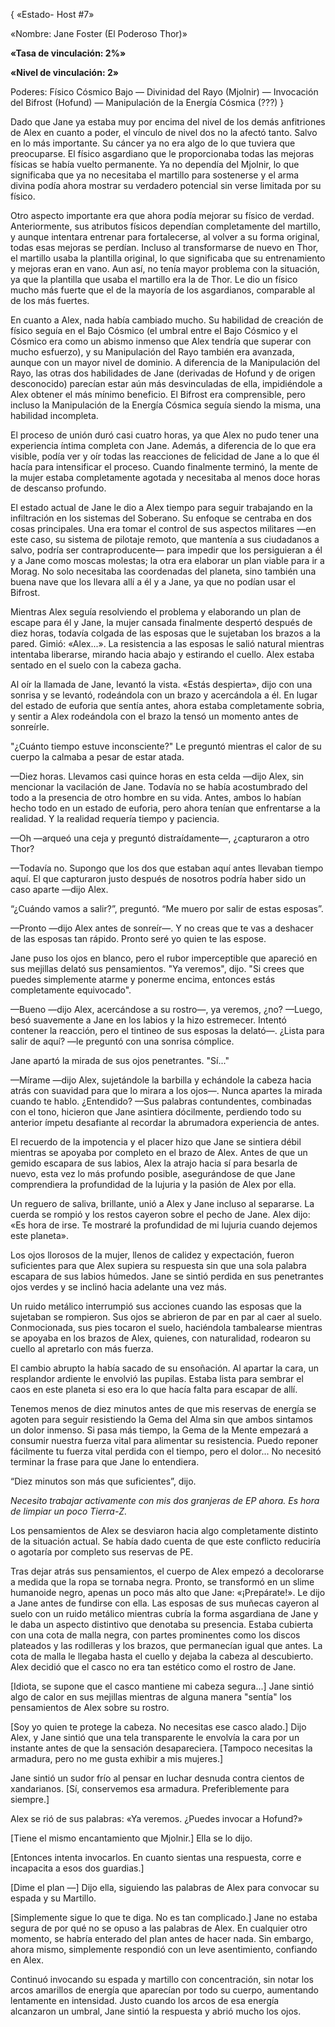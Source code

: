 
{ 
«Estado- Host #7»

«Nombre: Jane Foster (El Poderoso Thor)»

**«Tasa de vinculación: 2%»**

**«Nivel de vinculación: 2»**

Poderes: Físico Cósmico Bajo — Divinidad del Rayo (Mjolnir) — Invocación del Bifrost (Hofund) — Manipulación de la Energía Cósmica (???)
}

Dado que Jane ya estaba muy por encima del nivel de los demás anfitriones de Alex en cuanto a poder, el vínculo de nivel dos no la afectó tanto. Salvo en lo más importante. Su cáncer ya no era algo de lo que tuviera que preocuparse. El físico asgardiano que le proporcionaba todas las mejoras físicas se había vuelto permanente. Ya no dependía del Mjolnir, lo que significaba que ya no necesitaba el martillo para sostenerse y el arma divina podía ahora mostrar su verdadero potencial sin verse limitada por su físico.

Otro aspecto importante era que ahora podía mejorar su físico de verdad. Anteriormente, sus atributos físicos dependían completamente del martillo, y aunque intentara entrenar para fortalecerse, al volver a su forma original, todas esas mejoras se perdían. Incluso al transformarse de nuevo en Thor, el martillo usaba la plantilla original, lo que significaba que su entrenamiento y mejoras eran en vano. Aun así, no tenía mayor problema con la situación, ya que la plantilla que usaba el martillo era la de Thor. Le dio un físico mucho más fuerte que el de la mayoría de los asgardianos, comparable al de los más fuertes.

En cuanto a Alex, nada había cambiado mucho. Su habilidad de creación de físico seguía en el Bajo Cósmico (el umbral entre el Bajo Cósmico y el Cósmico era como un abismo inmenso que Alex tendría que superar con mucho esfuerzo), y su Manipulación del Rayo también era avanzada, aunque con un mayor nivel de dominio. A diferencia de la Manipulación del Rayo, las otras dos habilidades de Jane (derivadas de Hofund y de origen desconocido) parecían estar aún más desvinculadas de ella, impidiéndole a Alex obtener el más mínimo beneficio. El Bifrost era comprensible, pero incluso la Manipulación de la Energía Cósmica seguía siendo la misma, una habilidad incompleta.

El proceso de unión duró casi cuatro horas, ya que Alex no pudo tener una experiencia íntima completa con Jane. Además, a diferencia de lo que era visible, podía ver y oír todas las reacciones de felicidad de Jane a lo que él hacía para intensificar el proceso. Cuando finalmente terminó, la mente de la mujer estaba completamente agotada y necesitaba al menos doce horas de descanso profundo.

El estado actual de Jane le dio a Alex tiempo para seguir trabajando en la infiltración en los sistemas del Soberano. Su enfoque se centraba en dos cosas principales. Una era tomar el control de sus aspectos militares —en este caso, su sistema de pilotaje remoto, que mantenía a sus ciudadanos a salvo, podría ser contraproducente— para impedir que los persiguieran a él y a Jane como moscas molestas; la otra era elaborar un plan viable para ir a Morag. No solo necesitaba las coordenadas del planeta, sino también una buena nave que los llevara allí a él y a Jane, ya que no podían usar el Bifrost.

Mientras Alex seguía resolviendo el problema y elaborando un plan de escape para él y Jane, la mujer cansada finalmente despertó después de diez horas, todavía colgada de las esposas que le sujetaban los brazos a la pared. Gimió: «Alex...». La resistencia a las esposas le salió natural mientras intentaba liberarse, mirando hacia abajo y estirando el cuello. Alex estaba sentado en el suelo con la cabeza gacha.

Al oír la llamada de Jane, levantó la vista. «Estás despierta», dijo con una sonrisa y se levantó, rodeándola con un brazo y acercándola a él. En lugar del estado de euforia que sentía antes, ahora estaba completamente sobria, y sentir a Alex rodeándola con el brazo la tensó un momento antes de sonreírle.

"¿Cuánto tiempo estuve inconsciente?" Le preguntó mientras el calor de su cuerpo la calmaba a pesar de estar atada.

—Diez horas. Llevamos casi quince horas en esta celda —dijo Alex, sin mencionar la vacilación de Jane. Todavía no se había acostumbrado del todo a la presencia de otro hombre en su vida. Antes, ambos lo habían hecho todo en un estado de euforia, pero ahora tenían que enfrentarse a la realidad. Y la realidad requería tiempo y paciencia.

—Oh —arqueó una ceja y preguntó distraídamente—, ¿capturaron a otro Thor?

—Todavía no. Supongo que los dos que estaban aquí antes llevaban tiempo aquí. El que capturaron justo después de nosotros podría haber sido un caso aparte —dijo Alex.

“¿Cuándo vamos a salir?”, preguntó. “Me muero por salir de estas esposas”.

—Pronto —dijo Alex antes de sonreír—. Y no creas que te vas a deshacer de las esposas tan rápido. Pronto seré yo quien te las espose.

Jane puso los ojos en blanco, pero el rubor imperceptible que apareció en sus mejillas delató sus pensamientos. "Ya veremos", dijo. "Si crees que puedes simplemente atarme y ponerme encima, entonces estás completamente equivocado".

—Bueno —dijo Alex, acercándose a su rostro—, ya ​​veremos, ¿no? —Luego, besó suavemente a Jane en los labios y la hizo estremecer. Intentó contener la reacción, pero el tintineo de sus esposas la delató—. ¿Lista para salir de aquí? —le preguntó con una sonrisa cómplice.

Jane apartó la mirada de sus ojos penetrantes. "Sí..."

—Mírame —dijo Alex, sujetándole la barbilla y echándole la cabeza hacia atrás con suavidad para que lo mirara a los ojos—. Nunca apartes la mirada cuando te hablo. ¿Entendido? —Sus palabras contundentes, combinadas con el tono, hicieron que Jane asintiera dócilmente, perdiendo todo su anterior ímpetu desafiante al recordar la abrumadora experiencia de antes.

El recuerdo de la impotencia y el placer hizo que Jane se sintiera débil mientras se apoyaba por completo en el brazo de Alex. Antes de que un gemido escapara de sus labios, Alex la atrajo hacia sí para besarla de nuevo, esta vez lo más profundo posible, asegurándose de que Jane comprendiera la profundidad de la lujuria y la pasión de Alex por ella.

Un reguero de saliva, brillante, unió a Alex y Jane incluso al separarse. La cuerda se rompió y los restos cayeron sobre el pecho de Jane. Alex dijo: «Es hora de irse. Te mostraré la profundidad de mi lujuria cuando dejemos este planeta».

Los ojos llorosos de la mujer, llenos de calidez y expectación, fueron suficientes para que Alex supiera su respuesta sin que una sola palabra escapara de sus labios húmedos. Jane se sintió perdida en sus penetrantes ojos verdes y se inclinó hacia adelante una vez más.

Un ruido metálico interrumpió sus acciones cuando las esposas que la sujetaban se rompieron. Sus ojos se abrieron de par en par al caer al suelo. Conmocionada, sus pies tocaron el suelo, haciéndola tambalearse mientras se apoyaba en los brazos de Alex, quienes, con naturalidad, rodearon su cuello al apretarlo con más fuerza.

El cambio abrupto la había sacado de su ensoñación. Al apartar la cara, un resplandor ardiente le envolvió las pupilas. Estaba lista para sembrar el caos en este planeta si eso era lo que hacía falta para escapar de allí.

Tenemos menos de diez minutos antes de que mis reservas de energía se agoten para seguir resistiendo la Gema del Alma sin que ambos sintamos un dolor inmenso. Si pasa más tiempo, la Gema de la Mente empezará a consumir nuestra fuerza vital para alimentar su resistencia. Puedo reponer fácilmente tu fuerza vital perdida con el tiempo, pero el dolor... No necesitó terminar la frase para que Jane lo entendiera.

“Diez minutos son más que suficientes”, dijo.

_Necesito trabajar activamente con mis dos granjeras de EP ahora. Es hora de limpiar un poco Tierra-Z._

Los pensamientos de Alex se desviaron hacia algo completamente distinto de la situación actual. Se había dado cuenta de que este conflicto reduciría o agotaría por completo sus reservas de PE.

Tras dejar atrás sus pensamientos, el cuerpo de Alex empezó a decolorarse a medida que la ropa se tornaba negra. Pronto, se transformó en un slime humanoide negro, apenas un poco más alto que Jane: «¡Prepárate!». Le dijo a Jane antes de fundirse con ella. Las esposas de sus muñecas cayeron al suelo con un ruido metálico mientras cubría la forma asgardiana de Jane y le daba un aspecto distintivo que denotaba su presencia. Estaba cubierta con una cota de malla negra, con partes prominentes como los discos plateados y las rodilleras y los brazos, que permanecían igual que antes. La cota de malla le llegaba hasta el cuello y dejaba la cabeza al descubierto. Alex decidió que el casco no era tan estético como el rostro de Jane.

[Idiota, se supone que el casco mantiene mi cabeza segura...] Jane sintió algo de calor en sus mejillas mientras de alguna manera "sentía" los pensamientos de Alex sobre su rostro.

[Soy yo quien te protege la cabeza. No necesitas ese casco alado.] Dijo Alex, y Jane sintió que una tela transparente le envolvía la cara por un instante antes de que la sensación desapareciera. [Tampoco necesitas la armadura, pero no me gusta exhibir a mis mujeres.]

Jane sintió un sudor frío al pensar en luchar desnuda contra cientos de xandarianos. [Sí, conservemos esa armadura. Preferiblemente para siempre.]

Alex se rió de sus palabras: «Ya veremos. ¿Puedes invocar a Hofund?»

[Tiene el mismo encantamiento que Mjolnir.] Ella se lo dijo.

[Entonces intenta invocarlos. En cuanto sientas una respuesta, corre e incapacita a esos dos guardias.]

[Dime el plan —] Dijo ella, siguiendo las palabras de Alex para convocar su espada y su Martillo.

[Simplemente sigue lo que te diga. No es tan complicado.] Jane no estaba segura de por qué no se opuso a las palabras de Alex. En cualquier otro momento, se habría enterado del plan antes de hacer nada. Sin embargo, ahora mismo, simplemente respondió con un leve asentimiento, confiando en Alex.

Continuó invocando su espada y martillo con concentración, sin notar los arcos amarillos de energía que aparecían por todo su cuerpo, aumentando lentamente en intensidad. Justo cuando los arcos de esa energía alcanzaron un umbral, Jane sintió la respuesta y abrió mucho los ojos.